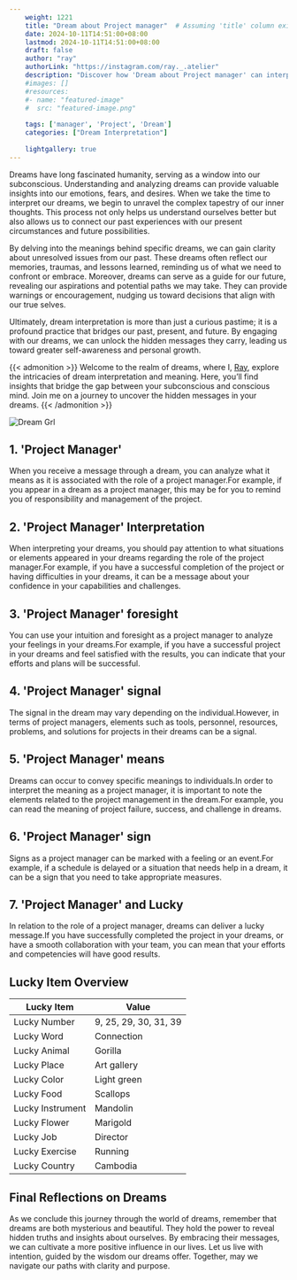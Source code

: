 ```yaml
---
    weight: 1221
    title: "Dream about Project manager"  # Assuming 'title' column exists
    date: 2024-10-11T14:51:00+08:00
    lastmod: 2024-10-11T14:51:00+08:00
    draft: false
    author: "ray"
    authorLink: "https://instagram.com/ray._.atelier"
    description: "Discover how 'Dream about Project manager' can interpret your future and uncover its significant meanings in your life."
    #images: []
    #resources:
    #- name: "featured-image"
    #  src: "featured-image.png"
    
    tags: ['manager', 'Project', 'Dream']
    categories: ["Dream Interpretation"]
    
    lightgallery: true
---
```

    
Dreams have long fascinated humanity, serving as a window into our subconscious. Understanding and analyzing dreams can provide valuable insights into our emotions, fears, and desires. When we take the time to interpret our dreams, we begin to unravel the complex tapestry of our inner thoughts. This process not only helps us understand ourselves better but also allows us to connect our past experiences with our present circumstances and future possibilities.

By delving into the meanings behind specific dreams, we can gain clarity about unresolved issues from our past. These dreams often reflect our memories, traumas, and lessons learned, reminding us of what we need to confront or embrace. Moreover, dreams can serve as a guide for our future, revealing our aspirations and potential paths we may take. They can provide warnings or encouragement, nudging us toward decisions that align with our true selves.

Ultimately, dream interpretation is more than just a curious pastime; it is a profound practice that bridges our past, present, and future. By engaging with our dreams, we can unlock the hidden messages they carry, leading us toward greater self-awareness and personal growth.

{{< admonition >}}
Welcome to the realm of dreams, where I, [Ray](https://instagram.com/ray._.atelier), explore the intricacies of dream interpretation and meaning. Here, you’ll find insights that bridge the gap between your subconscious and conscious mind. Join me on a journey to uncover the hidden messages in your dreams.
{{< /admonition >}}

![Dream Grl](https://cdn.pixabay.com/photo/2017/11/02/03/35/gothic-2910057_1280.jpg "Dream Grl")

## 1. 'Project Manager'
When you receive a message through a dream, you can analyze what it means as it is associated with the role of a project manager.For example, if you appear in a dream as a project manager, this may be for you to remind you of responsibility and management of the project.

## 2. 'Project Manager' Interpretation
When interpreting your dreams, you should pay attention to what situations or elements appeared in your dreams regarding the role of the project manager.For example, if you have a successful completion of the project or having difficulties in your dreams, it can be a message about your confidence in your capabilities and challenges.

## 3. 'Project Manager' foresight
You can use your intuition and foresight as a project manager to analyze your feelings in your dreams.For example, if you have a successful project in your dreams and feel satisfied with the results, you can indicate that your efforts and plans will be successful.

## 4. 'Project Manager' signal
The signal in the dream may vary depending on the individual.However, in terms of project managers, elements such as tools, personnel, resources, problems, and solutions for projects in their dreams can be a signal.

## 5. 'Project Manager' means
Dreams can occur to convey specific meanings to individuals.In order to interpret the meaning as a project manager, it is important to note the elements related to the project management in the dream.For example, you can read the meaning of project failure, success, and challenge in dreams.

## 6. 'Project Manager' sign
Signs as a project manager can be marked with a feeling or an event.For example, if a schedule is delayed or a situation that needs help in a dream, it can be a sign that you need to take appropriate measures.

## 7. 'Project Manager' and Lucky
In relation to the role of a project manager, dreams can deliver a lucky message.If you have successfully completed the project in your dreams, or have a smooth collaboration with your team, you can mean that your efforts and competencies will have good results.

## Lucky Item Overview
| Lucky Item          | Value              |
|---------------|--------------------|
| Lucky Number        | 9, 25, 29, 30, 31, 39  |
| Lucky Word          | Connection |
| Lucky Animal        | Gorilla |
| Lucky Place         | Art gallery     |
| Lucky Color         | Light green     |
| Lucky Food          | Scallops      |
| Lucky Instrument    | Mandolin |
| Lucky Flower        | Marigold    |
| Lucky Job           | Director       |
| Lucky Exercise      | Running  |
| Lucky Country       | Cambodia    |


##  Final Reflections on Dreams

As we conclude this journey through the world of dreams, remember that dreams are both mysterious and beautiful. They hold the power to reveal hidden truths and insights about ourselves. By embracing their messages, we can cultivate a more positive influence in our lives. Let us live with intention, guided by the wisdom our dreams offer. Together, may we navigate our paths with clarity and purpose.
